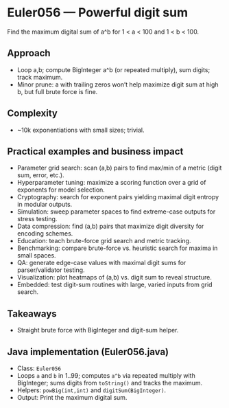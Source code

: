 # Euler056 — Powerful digit sum

Find the maximum digital sum of a^b for 1 < a < 100 and 1 < b < 100.

## Approach

- Loop a,b; compute BigInteger a^b (or repeated multiply), sum digits; track maximum.
- Minor prune: a with trailing zeros won’t help maximize digit sum at high b, but full brute force is fine.

## Complexity
- ~10k exponentiations with small sizes; trivial.

## Practical examples and business impact

- Parameter grid search: scan (a,b) pairs to find max/min of a metric (digit sum, error, etc.).
- Hyperparameter tuning: maximize a scoring function over a grid of exponents for model selection.
- Cryptography: search for exponent pairs yielding maximal digit entropy in modular outputs.
- Simulation: sweep parameter spaces to find extreme-case outputs for stress testing.
- Data compression: find (a,b) pairs that maximize digit diversity for encoding schemes.
- Education: teach brute-force grid search and metric tracking.
- Benchmarking: compare brute-force vs. heuristic search for maxima in small spaces.
- QA: generate edge-case values with maximal digit sums for parser/validator testing.
- Visualization: plot heatmaps of (a,b) vs. digit sum to reveal structure.
- Embedded: test digit-sum routines with large, varied inputs from grid search.

## Takeaways
- Straight brute force with BigInteger and digit-sum helper.


## Java implementation (Euler056.java)

- Class: `Euler056`
- Loops `a` and `b` in 1..99; computes `a^b` via repeated multiply with BigInteger; sums digits from `toString()` and tracks the maximum.
- Helpers: `powBig(int,int)` and `digitSum(BigInteger)`.
- Output: Print the maximum digital sum.
